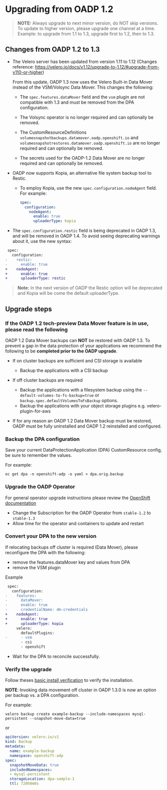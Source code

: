 # Upgrading from OADP 1.2

> **NOTE:** Always upgrade to next minor version, do NOT skip versions. To update to higher version, please upgrade one channel at a time. Example: to upgrade from 1.1 to 1.3, upgrade first to 1.2, then to 1.3.
## Changes from OADP 1.2 to 1.3

- The Velero server has been updated from version 1.11 to 1.12 (Changes reference: https://velero.io/docs/v1.12/upgrade-to-1.12/#upgrade-from-v110-or-higher)

    From this update, OADP 1.3 now uses the Velero Built-in Data Mover instead of the VSM/Volsync Data Mover. This changes the following:

    - The `spec.features.dataMover` field and the `vsm` plugin are not compatible with 1.3 and must be removed from the DPA configuration.

    - The Volsync operator is no longer required and can optionally be removed.

    - The CustomResourceDefinitions `volumesnapshotbackups.datamover.oadp.openshift.io` and `volumesnapshotrestores.datamover.oadp.openshift.io` are no longer required and can optionally be removed.

    - The secrets used for the OADP-1.2 Data Mover are no longer required and can optionally be removed.

- OADP now supports Kopia, an alternative file system backup tool to Restic.

    - To employ Kopia, use the new `spec.configuration.nodeAgent` field. For example:

        ```yaml
        spec:
          configuration:
            nodeAgent:
              enable: true
              uploaderType: kopia
        ```

- The `spec.configuration.restic` field is being deprecated in OADP 1.3, and will be removed in OADP 1.4. To avoid seeing deprecating warnings about it, use the new syntax:
```diff
 spec:
   configuration:
-    restic:
-      enable: true
+    nodeAgent:
+      enable: true
+      uploaderType: restic
```

> **Note:** In the next version of OADP the Restic option will be deprecated and Kopia will be come the default uploaderType.

## Upgrade steps

### If the OADP 1.2 tech-preview Data Mover feature is in use, please read the following

OADP 1.2 Data Mover backups can **NOT** be restored with OADP 1.3. To prevent a gap in the data protection of your applications we recommend the following to be **completed prior to the OADP upgrade**.

* If on cluster backups are sufficient and CSI storage is available
  * Backup the applications with a CSI backup

* If off cluster backups are required
  * Backup the applications with a filesystem backup using the `--default-volumes-to-fs-backup=true` or `backup.spec.defaultVolumesToFsBackup` options.
  * Backup the applications with your object storage  plugins e.g. velero-plugin-for-aws

* If for any reason an OADP 1.2 Data Mover backup must be restored, OADP must be fully uninstalled and OADP 1.2 reinstalled and configured.

### Backup the DPA configuration

Save your current DataProtectionApplication (DPA) CustomResource config, be sure to remember the values.

For example:
```
oc get dpa -n openshift-adp -o yaml > dpa.orig.backup
```

### Upgrade the OADP Operator

For general operator upgrade instructions please review the [OpenShift documentation](https://docs.openshift.com/container-platform/4.13/operators/admin/olm-upgrading-operators.html)
* Change the Subscription for the OADP Operator from `stable-1.2` to `stable-1.3`
* Allow time for the operator and containers to update and restart

### Convert your DPA to the new version

If relocating backups off cluster is required (Data Mover), please reconfigure the DPA with the following:

* remove the features.dataMover key and values from DPA
* remove the VSM plugin

Example
```diff
 spec:
   configuration:
-    features:
-      dataMover:
-      enable: true
-      credentialName: dm-credentials
+    nodeAgent:
+      enable: true
+      uploaderType: kopia
     velero:
       defaultPlugins:
-      - vsm
       - csi
       - openshift
```

* Wait for the DPA to reconcile successfully.

### Verify the upgrade

Follow theses [basic install verification](../docs/install_olm.md#verify-install) to verify the installation.

**NOTE**: Invoking data movement off cluster in OADP 1.3.0 is now an option per backup vs. a DPA configuration.

For example:

```
velero backup create example-backup --include-namespaces mysql-persistent --snapshot-move-data=true
```
or
```yaml
apiVersion: velero.io/v1
kind: Backup
metadata:
  name: example-backup
  namespace: openshift-adp
spec:
  snapshotMoveData: true
  includedNamespaces:
  - mysql-persistent
  storageLocation: dpa-sample-1
  ttl: 720h0m0s
```
